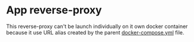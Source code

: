 # App reverse-proxy

This reverse-proxy can't be launch individually on it own docker container because it use URL alias created by the parent [docker-compose.yml]("../docker-compose.yml") file.